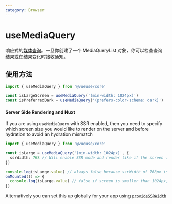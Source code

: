 ```yaml
---
category: Browser
---
```


# useMediaQuery

响应式的[媒体查询](https://developer.mozilla.org/en-US/docs/Web/CSS/Media_Queries/Testing_media_queries)。一旦你创建了一个 MediaQueryList 对象，你可以检查查询结果或在结果变化时接收通知。

## 使用方法

```ts
import { useMediaQuery } from '@vueuse/core'

const isLargeScreen = useMediaQuery('(min-width: 1024px)')
const isPreferredDark = useMediaQuery('(prefers-color-scheme: dark)')
```

#### Server Side Rendering and Nuxt

If you are using `useMediaQuery` with SSR enabled, then you need to specify which screen size you would like to render on the server and before hydration to avoid an hydration mismatch

```ts
import { useMediaQuery } from '@vueuse/core'

const isLarge = useMediaQuery('(min-width: 1024px)', {
  ssrWidth: 768 // Will enable SSR mode and render like if the screen was 768px wide
})

console.log(isLarge.value) // always false because ssrWidth of 768px is smaller than 1024px
onMounted(() => {
  console.log(isLarge.value) // false if screen is smaller than 1024px, true if larger than 1024px
})
```

Alternatively you can set this up globally for your app using [`provideSSRWidth`](../useSSRWidth/index.md)
